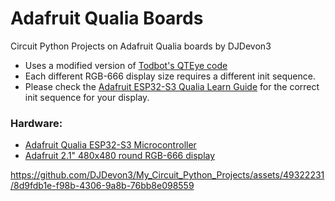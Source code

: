 # Adafruit Qualia Boards
Circuit Python Projects on Adafruit Qualia boards by DJDevon3

- Uses a modified version of [Todbot's QTEye code](https://github.com/todbot/circuitpython-tricks/tree/main/larger-tricks/eyeballs)
- Each different RGB-666 display size requires a different init sequence.
- Please check the [Adafruit ESP32-S3 Qualia Learn Guide](https://learn.adafruit.com/adafruit-qualia-esp32-s3-for-rgb666-displays) for the correct init sequence for your display.

### Hardware:
- [Adafruit Qualia ESP32-S3 Microcontroller](https://www.adafruit.com/product/5800)
- [Adafruit 2.1" 480x480 round RGB-666 display](https://www.adafruit.com/product/5792)

https://github.com/DJDevon3/My_Circuit_Python_Projects/assets/49322231/8d9fdb1e-f98b-4306-9a8b-76bb8e098559

